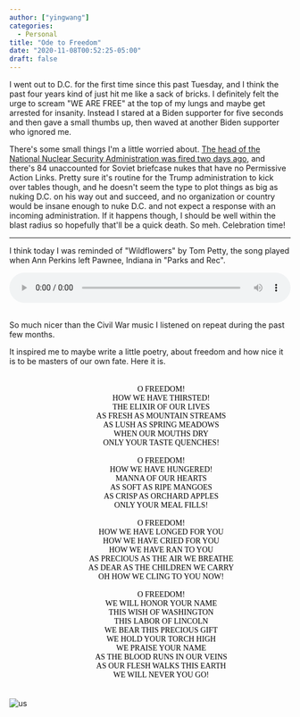 ```yaml
---
author: ["yingwang"]
categories:
  - Personal
title: "Ode to Freedom"
date: "2020-11-08T00:52:25-05:00"
draft: false
---
```


I went out to D.C. for the first time since this past Tuesday, and I think the
past four years kind of just hit me like a sack of bricks. I definitely felt the
urge to scream "WE ARE FREE" at the top of my lungs and maybe get arrested for
insanity. Instead I stared at a Biden supporter for five seconds and then gave a
small thumbs up, then waved at another Biden supporter who ignored me.

There's some small things I'm a little worried about. [The head of the National
Nuclear Security Administration was fired two days
ago](https://thehill.com/policy/defense/524865-lisa-e-gordon-hagerty-resigns-as-nnsa-administrator),
and there's 84 unaccounted for Soviet briefcase nukes that have no Permissive
Action Links. Pretty sure it's routine for the Trump administration to kick over
tables though, and he doesn't seem the type to plot things as big as nuking D.C.
on his way out and succeed, and no organization or country would be insane
enough to nuke D.C. and not expect a response with an incoming administration.
If it happens though, I should be well within the blast radius so hopefully
that'll be a quick death. So meh. Celebration time!

__________

I think today I was reminded of "Wildflowers" by Tom Petty, the song played when
Ann Perkins left Pawnee, Indiana in "Parks and Rec".

<!-- https://stackoverflow.com/a/20179321/1497211 -->
<audio style="width: 100%; width: -moz-available; width: -webkit-fill-available; width: fill-available; max-width: 100%;" controls loop>
  <source src="/music/posts/2020/11/08/wildflowers.mp3" type="audio/mpeg">
  Your browser does not support the audio element.
</audio>
<br/>
<br/>

So much nicer than the Civil War music I listened on repeat during the past few
months.

It inspired me to maybe write a little poetry, about freedom and how nice it is
to be masters of our own fate. Here it is.

<div style="color: black; text-align: center; font-family: 'Times New Roman'; padding: 20px; width: 100%">
O FREEDOM!
<br/>
HOW WE HAVE THIRSTED!
<br/>
THE ELIXIR OF OUR LIVES
<br/>
AS FRESH AS MOUNTAIN STREAMS
<br/>
AS LUSH AS SPRING MEADOWS
<br/>
WHEN OUR MOUTHS DRY
<br/>
ONLY YOUR TASTE QUENCHES!
<br/>
<br/>
O FREEDOM!
<br/>
HOW WE HAVE HUNGERED!
<br/>
MANNA OF OUR HEARTS
<br/>
AS SOFT AS RIPE MANGOES
<br/>
AS CRISP AS ORCHARD APPLES
<br/>
ONLY YOUR MEAL FILLS!
<br/>
<br/>
O FREEDOM!
<br/>
HOW WE HAVE LONGED FOR YOU
<br/>
HOW WE HAVE CRIED FOR YOU
<br/>
HOW WE HAVE RAN TO YOU
<br/>
AS PRECIOUS AS THE AIR WE BREATHE
<br/>
AS DEAR AS THE CHILDREN WE CARRY
<br/>
OH HOW WE CLING TO YOU NOW!
<br/>
<br/>
O FREEDOM!
<br/>
WE WILL HONOR YOUR NAME
<br/>
THIS WISH OF WASHINGTON
<br/>
THIS LABOR OF LINCOLN
<br/>
WE BEAR THIS PRECIOUS GIFT
<br/>
WE HOLD YOUR TORCH HIGH
<br/>
WE PRAISE YOUR NAME
<br/>
AS THE BLOOD RUNS IN OUR VEINS
<br/>
AS OUR FLESH WALKS THIS EARTH
<br/>
WE WILL NEVER YOU GO!
</div>

![us](/img/posts/2020/11/08/flag.jpg)
